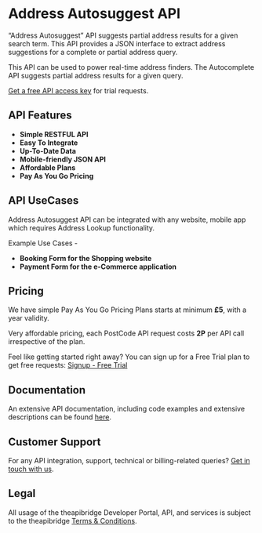 # Address Autosuggest API

“Address Autosuggest” API suggests partial address results for a given search term. This API provides a JSON interface to extract address suggestions for a complete or partial address query.

This API can be used to power real-time address finders. The Autocomplete API suggests partial address results for a given query.

[Get a free API access key](https://www.theapibridge.com/signup) for trial requests.

## API Features
* **Simple RESTFUL API** 
* **Easy To Integrate**
* **Up-To-Date Data**
* **Mobile-friendly JSON API**
* **Affordable Plans**
* **Pay As You Go Pricing**

## API UseCases
Address Autosuggest API can be integrated with any website, mobile app which requires Address Lookup functionality.

Example Use Cases -

* **Booking Form for the Shopping website**
* **Payment Form for the e-Commerce application**

## Pricing
We have simple Pay As You Go Pricing Plans starts at minimum **£5**, with a year validity.

Very affordable pricing, each PostCode API request costs **2P** per API call irrespective of the plan.

Feel like getting started right away? You can sign up for a Free Trial plan to get free requests: [Signup - Free Trial](https://www.theapibridge.com/signup)

## Documentation
An extensive API documentation, including code examples and extensive descriptions can be found [here](https://www.theapibridge.com/docs/addressautosuggest).

## Customer Support
For any API integration, support, technical or billing-related queries? [Get in touch with us](mailto:hello@theapibridge.com).

## Legal
All usage of the theapibridge Developer Portal, API, and services is subject to the theapibridge [Terms & Conditions](https://www.theapibridge.com/legal/terms-of-service).
